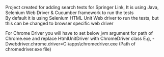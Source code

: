 Project created for adding search tests for Springer Link, It is using Java, Selenium Web Driver & Cucumber framework to run the tests  
By default it is using Selenium HTML Unit Web driver to run the tests, but this can be changed to browser specific web driver

For Chrome Driver you will have to set below jvm argument for path of Chrome.exe and replace HtmlUnitDriver with ChromeDriver class
E.g, -Dwebdriver.chrome.driver=C:\apps\chromedriver.exe (Path of chromedriver.exe file)
